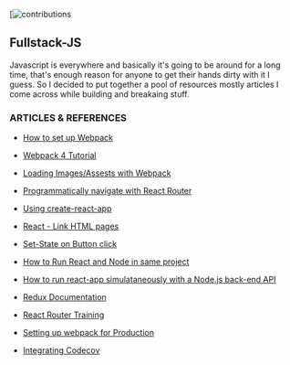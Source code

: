 
[![contributions](https://img.shields.io/badge/Contributions-Welcome-brightgreen.svg)

## Fullstack-JS
Javascript is everywhere and basically it's going to be around for a long time, that's enough reason for anyone to get their hands dirty with it I guess. 
So I decided to put together a pool of resources mostly articles I come across while building and breakaing stuff.



### ARTICLES & REFERENCES
* [How to set up Webpack](https://scotch.io/tutorials/setting-up-webpack-for-any-project)

* [Webpack 4 Tutorial](https://www.valentinog.com/blog/webpack-tutorial/#webpack_4_as_a_zero_configuration_module_bundler)

* [Loading Images/Assests with Webpack](https://webpack.js.org/guides/asset-management/#loading-images)

* [Programmatically navigate with React Router](https://tylermcginnis.com/react-router-programmatically-navigate/)

* [Using create-react-app](https://www.codecademy.com/articles/how-to-create-a-react-app)

* [React <Link> - Link HTML pages](https://knowbody.github.io/react-router-docs/api/Link.html)

* [Set-State on Button click](https://stackoverflow.com/questions/38038521/reactjs-onclick-setstate-to-different-element)

* [How to Run React and Node in same project](https://hackernoon.com/full-stack-web-application-using-react-node-js-express-and-webpack-97dbd5b9d708)

* [How to run react-app simulataneously  with a Node.js back-end API](https://medium.freecodecamp.org/how-to-make-create-react-app-work-with-a-node-backend-api-7c5c48acb1b0)

* [Redux Documentation](redux.js.org)

* [React Router Training](https://reacttraining.com/react-router/core/guides/philosophy)
* [Setting up webpack for Production](https://areknawo.com/how-to-setup-webpack-config/)
* [Integrating Codecov](https://github.com/istanbuljs/nyc/blob/master/docs/setup-codecov.md)

